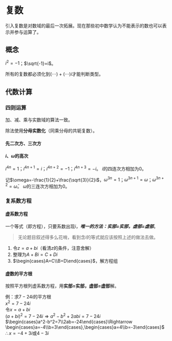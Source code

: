 # 复数
引入复数是对数域的最后一次拓展。现在那些初中数学认为不能表示的数也可以表示并参与运算了。

## 概念
$i^2=-1$；$\sqrt{-1}=i$。

所有的复数都必须化到$(\dotsm)+(\dotsm)i$才能判断类型。

## 代数计算

### 四则运算
加、减、乘与实数域的算法一致。

除法使用**分母实数化**（同乘分母的共轭复数）。

#### 先二次方、三次方

#### $i$、$\omega$的高次
$i^{4n}=1$；$i^{4n+1}=i$；$i^{4n+2}=-1$；$i^{4n+3}=-i$。
$i$的四连次方相加为0。

记$\omega=-\frac{1}{2}+\frac{\sqrt{3}}{2}i$，$\omega^{3n}=1$；$\omega^{3n+1}=\omega$；$\omega^{3n+2}=\bar{\omega}$。
$\omega$的三连次方相加为0。

### 复系数方程

#### 虚系数方程
一个等式（即方程），只要系数出现$i$，***唯一的方法：实部=实部，虚部=虚部***。
> 无论题目叙述得多么花哨，看到含$i$的等式就应该按照上述的做法去做。

1. 令$z=a+bi$（看清$z$的条件，注意舍解）
2. 整理为$A+Bi=C+Di$
3. $\begin{cases}A=C\\B=D\end{cases}$，解方程组

#### 虚数的平方根
按照平方根列虚系数方程，用**实部=实部，虚部=虚部**解。

例：求$7-24i$的平方根 \
$x^2=7-24i$ \
令$x=a+bi$ \
$(a+bi)^2=7-24i\Rightarrow a^2-b^2+2abi=7-24i$ \
$\begin{cases}a^2-b^2=7\\2ab=-24\end{cases}\Rightarrow
\begin{cases}a=-4\\b=3\end{cases},\begin{cases}a=4\\b=-3\end{cases}$ \
$\therefore x=-4+3i\text{或}4-3i$

